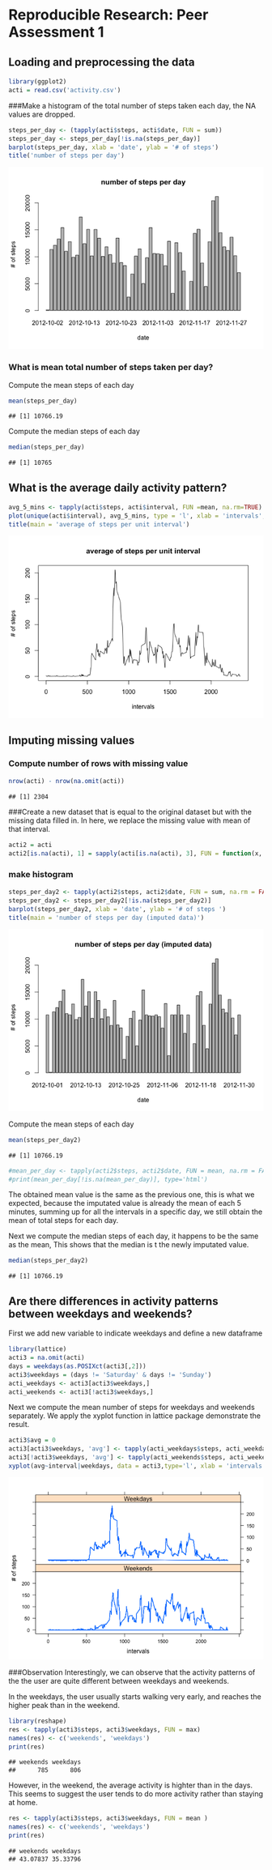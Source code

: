 # Reproducible Research: Peer Assessment 1

## Loading and preprocessing the data


```r
library(ggplot2)
acti = read.csv('activity.csv')
```

###Make a histogram of the total number of steps taken each day, the NA values are dropped.


```r
steps_per_day <- (tapply(acti$steps, acti$date, FUN = sum))
steps_per_day <- steps_per_day[!is.na(steps_per_day)]
barplot(steps_per_day, xlab = 'date', ylab = '# of steps')
title('number of steps per day')
```

![](./PA1_template_files/figure-html/unnamed-chunk-2-1.png) 

### What is mean total number of steps taken per day?

Compute the mean steps of each day

```r
mean(steps_per_day)
```

```
## [1] 10766.19
```

Compute the median steps of each day

```r
median(steps_per_day)
```

```
## [1] 10765
```


## What is the average daily activity pattern?

```r
avg_5_mins <- tapply(acti$steps, acti$interval, FUN =mean, na.rm=TRUE)
plot(unique(acti$interval), avg_5_mins, type = 'l', xlab = 'intervals', ylab='# of steps')
title(main = 'average of steps per unit interval')
```

![](./PA1_template_files/figure-html/unnamed-chunk-5-1.png) 

## Imputing missing values

### Compute number of rows with missing value

```r
nrow(acti) - nrow(na.omit(acti))
```

```
## [1] 2304
```

###Create a new dataset that is equal to the original dataset but with the missing data filled in.
In here, we replace the missing value with mean of that interval.

```r
acti2 = acti
acti2[is.na(acti), 1] = sapply(acti[is.na(acti), 3], FUN = function(x, y){y[toString(x)]}, y=avg_5_mins)
```

### make histogram

```r
steps_per_day2 <- tapply(acti2$steps, acti2$date, FUN = sum, na.rm = FALSE)
steps_per_day2 <- steps_per_day2[!is.na(steps_per_day2)]
barplot(steps_per_day2, xlab = 'date', ylab = '# of steps ')
title(main = 'number of steps per day (imputed data)')
```

![](./PA1_template_files/figure-html/unnamed-chunk-8-1.png) 

Compute the mean steps of each day

```r
mean(steps_per_day2)
```

```
## [1] 10766.19
```

```r
#mean_per_day <- tapply(acti2$steps, acti2$date, FUN = mean, na.rm = FALSE)
#print(mean_per_day[!is.na(mean_per_day)], type='html')
```

The obtained mean value is the same as the previous one, this is what we expected, because the imputated value is already the mean of each 5 minutes, summing up for all the intervals in a specific day,  we still obtain the mean of total steps for each day. 


Next we compute the median steps of each day, it happens to be the same as the mean, This shows that the median is t the newly imputated value.

```r
median(steps_per_day2)
```

```
## [1] 10766.19
```


## Are there differences in activity patterns between weekdays and weekends?
First we add new variable to indicate weekdays and define a new dataframe

```r
library(lattice)
acti3 = na.omit(acti)
days = weekdays(as.POSIXct(acti3[,2]))
acti3$weekdays = (days != 'Saturday' & days != 'Sunday')
acti_weekdays <- acti3[acti3$weekdays,]
acti_weekends <- acti3[!acti3$weekdays,]
```

Next we compute the mean number of steps for weekdays and weekends separately.
We apply the xyplot function in lattice package demonstrate the result. 

```r
acti3$avg = 0
acti3[acti3$weekdays, 'avg'] <- tapply(acti_weekdays$steps, acti_weekdays$interval, FUN =mean, na.rm=TRUE)
acti3[!acti3$weekdays, 'avg'] <- tapply(acti_weekends$steps, acti_weekends$interval, FUN =mean, na.rm=TRUE)
xyplot(avg~interval|weekdays, data = acti3,type='l', xlab = 'intervals', ylab='# of steps', strip = strip.custom(factor.levels = c('Weekends', 'Weekdays')), layout=c(1,2))
```

![](./PA1_template_files/figure-html/unnamed-chunk-12-1.png) 

###Observation
Interestingly, we can observe that the activity patterns of the the user are quite different
between weekdays and weekends.

In the weekdays, the user usually starts walking very early, and reaches the higher peak than in the weekend.


```r
library(reshape)
res <- tapply(acti3$steps, acti3$weekdays, FUN = max)
names(res) <- c('weekends', 'weekdays')
print(res)
```

```
## weekends weekdays 
##      785      806
```

However, in the weekend, the average activity is highter than in the days.  This seems to suggest the user tends to do more activity rather than staying at home.

```r
res <- tapply(acti3$steps, acti3$weekdays, FUN = mean )
names(res) <- c('weekends', 'weekdays')
print(res)
```

```
## weekends weekdays 
## 43.07837 35.33796
```

